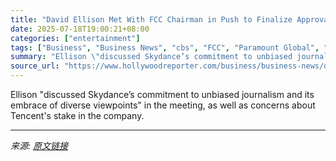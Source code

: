 ```yaml
---
title: "David Ellison Met With FCC Chairman in Push to Finalize Approval for Paramount Deal"
date: 2025-07-18T19:00:21+08:00
categories: ["entertainment"]
tags: ["Business", "Business News", "cbs", "FCC", "Paramount Global", "Skydance"]
summary: "Ellison \"discussed Skydance’s commitment to unbiased journalism and its embrace of diverse viewpoints\" in the meeting, as well as concerns about Tencent's stake in the company."
source_url: "https://www.hollywoodreporter.com/business/business-news/david-ellison-fcc-chairman-paramount-skydance-deal-1236319811/"
---
```


Ellison "discussed Skydance’s commitment to unbiased journalism and its embrace of diverse viewpoints" in the meeting, as well as concerns about Tencent's stake in the company.

---

*来源: [原文链接](https://www.hollywoodreporter.com/business/business-news/david-ellison-fcc-chairman-paramount-skydance-deal-1236319811/)*
